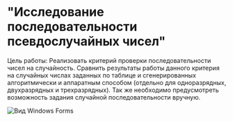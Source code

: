 # "Исследование последовательности псевдослучайных чисел"

Цель работы:
Реализовать критерий проверки последовательности чисел на случайность. Сравнить результаты работы данного критерия на случайных числах заданных по таблице и сгенерированных алгоритмически и аппаратным способом (отдельно для одноразрядных, двухразрядных и трехразрядных). Так же необходимо предусмотреть возможность задания случайной последовательности вручную.


![Вид Windows Forms](https://i.ibb.co/bHCJwdf/WinForm.png "Windows Forms")
